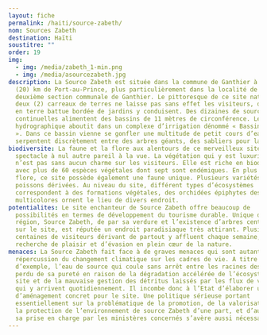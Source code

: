 ```yaml
---
layout: fiche
permalink: /haiti/source-zabeth/
nom: Sources Zabeth
destination: Haïti
soustitre: ""
order: 19
img:
  - img: /media/zabeth_1-min.png
  - img: /media/asourcezabeth.jpg
description: La Source Zabeth est située dans la commune de Ganthier à vingt
  (20) km de Port-au-Prince, plus particulièrement dans la localité de Bonnette,
  deuxième section communale de Ganthier. Le pittoresque de ce site naturel de
  deux (2) carreaux de terres ne laisse pas sans effet les visiteurs, des voies
  en terre battue bordée de jardins y conduisent. Des dizaines de sources
  continuelles alimentent des bassins de 11 mètres de circonférence. Le réseau
  hydrographique aboutit dans un complexe d’irrigation dénommé « Bassin général
  ». Dans ce bassin vienne se gonfler une multitude de petit cours d’eau qui
  serpentent discrètement entre des arbres géants, des sabliers pour la plupart.
biodiversite: La faune et la flore aux alentours de ce merveilleux site offre un
  spectacle à nul autre pareil à la vue. La végétation qui y est luxuriante
  n’est pas sans aucun charme sur les visiteurs. Elle est riche en biodiversité
  avec plus de 60 espèces végétales dont sept sont endémiques. En plus de sa
  flore, ce site possède également une faune unique. Plusieurs variétés de
  poissons dérivées. Au niveau du site, différent types d’écosystèmes
  correspondent à des formations végétales, des orchidées épiphytes des cactées
  multicolores ornent le lieu de divers endroit.
potentialites: Le site enchanteur de Source Zabeth offre beaucoup de
  possibilités en termes de développement du tourisme durable. Unique dans la
  région, Source Zabeth, de par sa verdure et l’existence d’arbres centenaires
  sur le site, est réputée un endroit paradisiaque très attirant. Plusieurs
  centaines de visiteurs dérivant de partout y affluent chaque semaine, à la
  recherche de plaisir et d’évasion en plein cœur de la nature.
menaces: La Source Zabeth fait face à de graves menaces qui sont autant de
  répercussion du changement climatique sur les cadres de vie. A titre
  d’exemple, l’eau de source qui coule sans arrêt entre les racines des arbres a
  perdu de sa pureté en raison de la dégradation accélérée de l’écosystème du
  site et de la mauvaise gestion des détritus laissés par les flux de visiteurs
  qui y arrivent quotidiennement. Il incombe donc à l’Etat d’élaborer un plan
  d’aménagement concret pour le site. Une politique sérieuse portant
  essentiellement sur la problématique de la promotion, de la valorisation, de
  la protection de l’environnement de source Zabeth d’une part, et d’autre part
  sa prise en charge par les ministères concernés s’avère aussi nécessaire.
---
```

